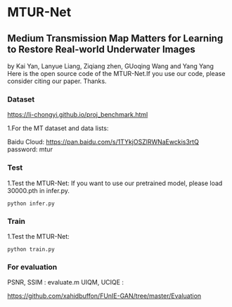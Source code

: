 # MTUR-Net
## Medium Transmission Map Matters for Learning to Restore Real-world Underwater Images
by Kai Yan, Lanyue Liang, Ziqiang zhen, GUoqing Wang and Yang Yang  
Here is the open source code of the MTUR-Net.If you use our code, please consider citing our paper. Thanks.  

### Dataset
https://li-chongyi.github.io/proj_benchmark.html

1.For the MT dataset and data lists:

Baidu Cloud:     https://pan.baidu.com/s/1TYkjOSZlRWNaEwckis3rtQ    password: mtur 


### Test


1.Test the MTUR-Net:
If you want to use our pretrained model, please load 30000.pth in infer.py.
```
python infer.py
```
### Train

1.Test the MTUR-Net:

```
python train.py
```
### For evaluation
PSNR, SSIM : evaluate.m
UIQM, UCIQE :

https://github.com/xahidbuffon/FUnIE-GAN/tree/master/Evaluation
